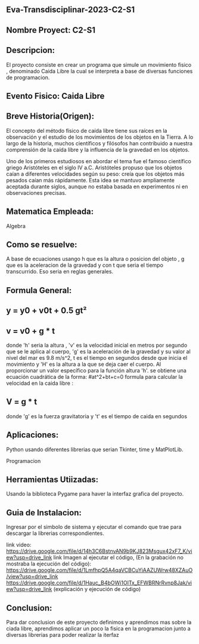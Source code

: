 ## Eva-Transdisciplinar-2023-C2-S1
## Nombre Proyect: C2-S1

## Descripcion: 
El proyecto consiste en crear un programa que simule un movimiento fisico , denominado Caida Libre la cual se interpreta a base de diversas funciones de programacion.

## Evento Fisico: Caida Libre

## Breve Historia(Origen): 
El concepto del método físico de caída libre tiene sus raíces en la observación y el estudio de los movimientos de los objetos en la Tierra. A lo largo de la historia, muchos científicos y filósofos han contribuido a nuestra comprensión de la caída libre y la influencia de la gravedad en los objetos.

Uno de los primeros estudiosos en abordar el tema fue el famoso científico griego Aristóteles en el siglo IV a.C. Aristóteles propuso que los objetos caían a diferentes velocidades según su peso: creía que los objetos más pesados caían más rápidamente. Esta idea se mantuvo ampliamente aceptada durante siglos, aunque no estaba basada en experimentos ni en observaciones precisas.

## Matematica Empleada:
Algebra

## Como se resuelve:
A base de ecuaciones  usango h que es la altura o posicion del objeto , g que es la aceleracion  de la gravedad  y con t que seria el tiempo transcurrido. Eso seria en reglas generales.

## Formula General:
 ## y = y0 + v0t + 0.5 gt²
 ## v = v0 + g * t
donde 'h' seria la altura , 'v' es la velocidad inicial en metros por segundo que se le aplica al cuerpo, 'g' es la aceleración de la gravedad y su valor al nivel del mar es 9.8 m/s^2, t es el tiempo en segundos desde que inicia el movimiento y 'H' es la altura a la que se deja caer el cuerpo. Al proporcionar un valor específico para la función altura 'h'.
se obtiene una ecuación cuadrática de la forma: #at^2+bt+c=0
formula para calcular la velocidad en la caida libre : 
## V = g * t 
donde  'g' es la fuerza gravitatoria y 't' es el tiempo de caida en segundos 


## Aplicaciones:  
Python usando diferentes librerias que serian Tkinter, time y MatPlotLib.

Programacion
## Herramientas Utiizadas: 
Usando la biblioteca Pygame para haver la interfaz grafica del proyecto.

## Guia de Instalacion: 
Ingresar por el simbolo de sistema y ejecutar el comando que trae  para descargar la librerias correspondientes.

link video: https://drive.google.com/file/d/14h3C6BstnvAN9b9KJ823Msgux42xF7_K/view?usp=drive_link
link Imagen al ejecutar el código, (En la grabación no mostraba la ejecución del código): 
https://drive.google.com/file/d/1LmfhpQ5A4qaVCBCuYiAAZUWrw48XZAuO/view?usp=drive_link
https://drive.google.com/file/d/1Hauc_B4bOWi1OITx_EFWBRNrRvnp8Jak/view?usp=drive_link (explicación y ejecución de código)
## Conclusion: 
Para dar conclusion de este proyecto definimos y aprendimos mas sobre la ciada libre, aprendimos aplicar un poco la fisica en la programacion junto a diversas librerias para poder realizar la iterfaz 
